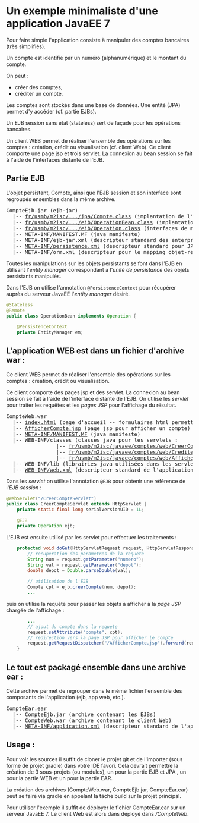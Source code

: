 # Un exemple minimaliste d'une application JavaEE 7

Pour faire simple l'application consiste à manipuler des comptes bancaires (très simplifiés).

Un compte est identifié par un numéro (alphanumérique) et le montant du compte.

On peut :
- créer des comptes,
- créditer un compte.

Les comptes sont stockés dans une base de données. Une entité (JPA) permet d'y accéder (cf. partie EJBs).

Un EJB session sans état (stateless) sert de façade pour les opérations bancaires.

Un client WEB permet de réaliser l'ensemble des opérations sur les comptes : création, crédit ou visualisation (cf. client Web).
Ce client comporte une page jsp et trois servlet. La connexion au bean session se fait à l'aide de l'interfaces distante de l'EJB.

## Partie EJB

L'objet persistant, Compte, ainsi que l'EJB session et son interface sont regroupés ensembles dans la même archive.
<pre>
CompteEjb.jar (ejb-jar)
  |-- <a href="CompteEjb/src/main/java/fr/usmb/m2isc/javaee/comptes/jpa/Compte.java" >fr/usmb/m2isc/.../jpa/Compte.class</a> (implantation de l'entité Compte (entité JPA))
  |-- <a href="CompteEjb/src/main/java/fr/usmb/m2isc/javaee/comptes/ejb/OperationBean.java" >fr/usmb/m2isc/.../ejb/OperationBean.class</a> (implantation de l'enterprise java bean Operation (bean session))
  |-- <a href="CompteEjb/src/main/java/fr/usmb/m2isc/javaee/comptes/ejb/Operation.java" >fr/usmb/m2isc/.../ejb/Operation.class</a> (interfaces de manipulation distante du bean session)
  |-- META-INF/MANIFEST.MF (java manifeste)
  |-- META-INF/ejb-jar.xml (descripteur standard des enterprise java beans -- optionnel dans les dernières versions de javaEE)
  |-- <a href="CompteEjb/src/main/resources/META-INF/persistence.xml" >META-INF/persistence.xml</a> (descripteur standard pour JPA)
  |-- META-INF/orm.xml (descripteur pour le mapping objet-relationnel -- absent ici)
</pre>

Toutes les manipulations sur les objets persistants se font dans l'EJB en utilisant l'_entity manager_ correspondant à l'_unité de persistance_ des objets persistants manipulés. 

Dans l'EJB on utilise l'annotation `@PersistenceContext` pour récupérer auprès du serveur JavaEE l'_entity manager_ désiré.

```java
@Stateless
@Remote
public class OperationBean implements Operation {
	
	@PersistenceContext
	private EntityManager em;
```

## L'application WEB est dans un fichier d'archive war :

Ce client WEB permet de réaliser l'ensemble des opérations sur les comptes : création, crédit ou visualisation.

Ce client comporte des pages jsp et des servlet. La connexion au bean session se fait à l'aide de l'interface distante de l'EJB. 
On utilise les _servlet_ pour traiter les requêtes et les _pages JSP_ pour l'affichage du résultat.
<pre>
CompteWeb.war
  |-- <a href="CompteWeb/src/main/webapp/index.html" >index.html</a> (page d'accueil -- formulaires html permettant de créer, visualiser ou modifier les comptes)
  |-- <a href="CompteWeb/src/main/webapp/AfficherCompte.jsp" >AfficherCompte.jsp</a> (page jsp pour afficher un compte)
  |-- <a href="CompteWeb/src/main/webapp/META-INF/MANIFEST.MF" >META-INF/MANIFEST.MF</a> (java manifeste)
  |-- WEB-INF/classes (classes java pour les servlets :
                |-- <a href="CompteWeb/src/main/java/fr/usmb/m2isc/javaee/comptes/web/CreerCompteServlet.java" >fr/usmb/m2isc/javaee/comptes/web/CreerCompteServlet.class</a>
                |-- <a href="CompteWeb/src/main/java/fr/usmb/m2isc/javaee/comptes/web/CrediterCompteServlet.java" >fr/usmb/m2isc/javaee/comptes/web/CrediterCompteServlet.class</a>
                |-- <a href="CompteWeb/src/main/java/fr/usmb/m2isc/javaee/comptes/web/AfficherCompteServlet.java" >fr/usmb/m2isc/javaee/comptes/web/AfficherCompteServlet.java.class</a>
  |-- WEB-INF/lib (librairies java utilisées dans les servlet)
  |-- <a href="CompteWeb/src/main/webapp/WEB-INF/web.xml" >WEB-INF/web.xml</a> (descripteur standard de l'application Web -- optionnel dans les dernières versions de javaEE)
</pre>

Dans les _servlet_ on utilise l'annotation `@EJB` pour obtenir une référence de l'_EJB session_ :

```java
@WebServlet("/CreerCompteServlet")
public class CreerCompteServlet extends HttpServlet {
	private static final long serialVersionUID = 1L;
	
	@EJB
	private Operation ejb;
```

L'EJB est ensuite utilisé par les servlet pour effectuer les traitements :

```java
	protected void doGet(HttpServletRequest request, HttpServletResponse response) throws ServletException, IOException {
		// recuperation des parametres de la requete
		String num = request.getParameter("numero");
		String val = request.getParameter("depot");
		double depot = Double.parseDouble(val);
		
		// utilisation de l'EJB
		Compte cpt = ejb.creerCompte(num, depot);
		...
```

puis on utilise la requête pour passer les objets à afficher à la _page JSP_ chargée de l'affichage :

```java
		...
		// ajout du compte dans la requete
		request.setAttribute("compte", cpt);
		// redirection vers la page JSP pour afficher le compte
		request.getRequestDispatcher("/AfficherCompte.jsp").forward(request, response);		
	}
```

## Le tout est packagé ensemble dans une archive ear :

Cette archive permet de regrouper dans le même fichier l'ensemble des composants de l'application (ejb, app web, etc.).
<pre>
CompteEar.ear
  |-- CompteEjb.jar (archive contenant les EJBs)
  |-- CompteWeb.war (archive contenant le client Web)
  |-- <a href="CompteEar/src/main/resources/META-INF/application.xml" >META-INF/application.xml</a> (descripteur standard de l'application -- optionnel dans les dernières versions de javaEE)
</pre>

## Usage :

Pour voir les sources il suffit de cloner le projet git et de l'importer (sous forme de projet gradle) dans votre IDE favori. 
Cela devrait permettre la création de 3 sous-projets (ou modules), un pour la partie EJB et JPA , un pour la partie WEB et un pour la partie EAR.

La création des archives (CompteWeb.war, CompteEjb.jar, CompteEar.ear) peut se faire via gradle en appelant la tâche build sur le projet principal.

Pour utiliser l'exemple il suffit de déployer le fichier CompteEar.ear sur un serveur JavaEE 7. 
Le client Web est alors dans déployé dans _/CompteWeb_.
